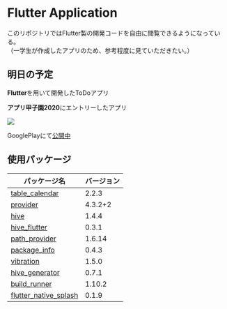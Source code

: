 # Flutter Application
このリポジトリではFlutter製の開発コードを自由に閲覧できるようになっている。<br>
（一学生が作成したアプリのため、参考程度に見ていただきたい。）

## 明日の予定
**Flutter**を用いて開発したToDoアプリ

**アプリ甲子園2020**にエントリーしたアプリ

![]("images/app_icon.png")

GooglePlayにて[公開中](https://play.google.com/store/apps/details?id=com.thoth000.tomorrow_plan&hl=ja)

## 使用パッケージ
| パッケージ名 | バージョン |
| ---- | ---- |
| [table_calendar](https://pub.dev/packages/table_calendar) | 2.2.3 |
| [provider](https://pub.dev/packages/provider) | 4.3.2+2 |
| [hive](https://pub.dev/packages/hive) | 1.4.4 |
| [hive_flutter](https://pub.dev/packages/hive_flutter) | 0.3.1 |
| [path_provider](https://pub.dev/packages/path_provider) | 1.6.14 |
| [package_info](https://pub.dev/packages/package_info) | 0.4.3 |
| [vibration](https://pub.dev/packages/package_info) | 1.5.0 |
| [hive_generator](https://pub.dev/packages/hive_generator) | 0.7.1 |
| [build_runner](https://pub.dev/packages/build_runner/score) | 1.10.2 |
| [flutter_native_splash](https://pub.dev/packages/flutter_native_splash) | 0.1.9
